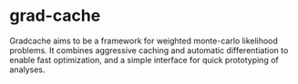 # grad-cache
Gradcache aims to be a framework for weighted monte-carlo likelihood problems. It combines aggressive caching and automatic differentiation to enable fast optimization, and a simple interface for quick prototyping of analyses.
